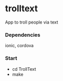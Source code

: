 # trolltext
App to troll people via text

### Dependencies
ionic, cordova

### Start
* cd TrollText
* make
